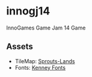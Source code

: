 # innogj14
InnoGames Game Jam 14 Game

## Assets

- TileMap: [Sprouts-Lands](https://cupnooble.itch.io/sprout-lands-asset-pack)
- Fonts: [Kenney Fonts](https://kenney.nl/assets/kenney-fonts)
